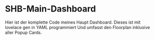 # SHB-Main-Dashboard
Hier ist der komplette Code meines Haupt Dashboard. Dieses ist mit lovelace gen in YAML programmiert Und umfasst den Floorplan inklusive aller Popup Cards.
